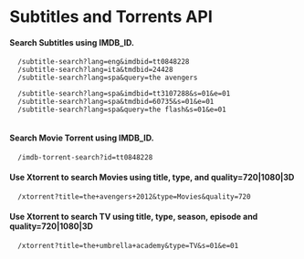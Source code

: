 # Subtitles and Torrents API


#### Search Subtitles using IMDB_ID.
```
  /subtitle-search?lang=eng&imdbid=tt0848228
  /subtitle-search?lang=ita&tmdbid=24428
  /subtitle-search?lang=spa&query=the avengers
  
  /subtitle-search?lang=spa&imdbid=tt3107288&s=01&e=01
  /subtitle-search?lang=spa&tmdbid=60735&s=01&e=01
  /subtitle-search?lang=spa&query=the flash&s=01&e=01
  
```


####  Search Movie Torrent using IMDB_ID. 
```
  /imdb-torrent-search?id=tt0848228
```


####  Use Xtorrent to search Movies using title, type, and quality=720|1080|3D
```
  /xtorrent?title=the+avengers+2012&type=Movies&quality=720
```

####  Use Xtorrent to search TV using title, type, season, episode and quality=720|1080|3D
```
  /xtorrent?title=the+umbrella+academy&type=TV&s=01&e=01
```

